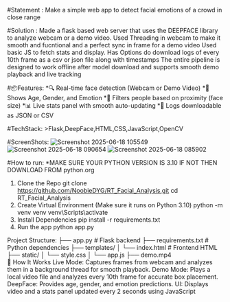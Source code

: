 #Statement : Make a simple web app to detect facial emotions of a crowd in close range

#Solution : Made a flask based web server that uses the DEEPFACE library to analyze webcam or a demo video.
           Used Threading in webcam to make it smooth and fucntional and a perfect sync in frame for a demo video
           Used basic JS to fetch stats and display.
           Has Options do download logs of every 10th frame as a csv or json file along with timestamps
           The entire pipeline is designed to work offline after model download and supports smooth demo playback and live tracking

#📦Features:
  *🔍 Real-time face detection (Webcam or Demo Video)
  *👤 Shows Age, Gender, and Emotion
  *🎯 Filters people based on proximity (face size)
  *📊 Live stats panel with smooth auto-updating
  *💾 Logs downloadable as JSON or CSV


#TechStack: >Flask,DeepFace,HTML,CSS,JavaScript,OpenCV


#ScreenShots: ![Screenshot 2025-06-18 105549](https://github.com/user-attachments/assets/f7cb6476-b9dc-4bfb-a01a-4e629245308e)
             ![Screenshot 2025-06-18 090654](https://github.com/user-attachments/assets/ae3f3f2f-9f2f-4a3a-816c-0aed3f90ff4e)
             ![Screenshot 2025-06-18 085902](https://github.com/user-attachments/assets/5946676d-1c97-4c34-83db-056f85f36e43)

#How to run:
*MAKE SURE YOUR PYTHON VERSION IS 3.10 IF NOT THEN DOWNLOAD FROM python.org
1. Clone the Repo
   git clone https://github.com/NoobieDYG/RT_Facial_Analysis.git
   cd RT_Facial_Analysis
2. Create Virtual Environment (Make sure it runs on Python 3.10)
   python -m venv venv
   venv\\Scripts\\activate 
3. Install Dependencies
   pip install -r requirements.txt
4. Run the app
   python app.py

Project Structure:
           ├── app.py               # Flask backend
           ├── requirements.txt     # Python dependencies
           ├── templates/
                      │   └── index.html       # Frontend HTML
           ├── static/
                      │   └── style.css 
                      │   └── app.js
           ├── demo.mp4             
🧠 How It Works
Live Mode: Captures frames from webcam and analyzes them in a background thread for smooth playback.
Demo Mode: Plays a local video file and analyzes every 10th frame for accurate box placement.
DeepFace: Provides age, gender, and emotion predictions.
UI: Displays video and a stats panel updated every 2 seconds using JavaScript




